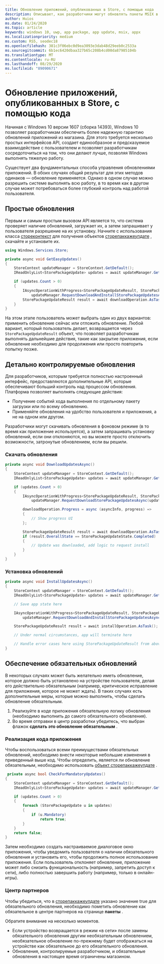 ```yaml
---
title: Обновление приложений, опубликованных в Store, с помощью кода
description: Описывает, как разработчики могут обновлять пакеты MSIX в коде.
author: Huios
ms.date: 01/24/2020
ms.topic: article
keywords: windows 10, uwp, app package, app update, msix, appx
ms.localizationpriority: medium
ms.custom: RS5, seodec18
ms.openlocfilehash: 381c3f06ebc0d9ea3093e3dab48d29eeb0c2533a
ms.sourcegitcommit: 6b1ec6420dbaa327b65c208b4cd00da87985104b
ms.translationtype: MT
ms.contentlocale: ru-RU
ms.lasthandoff: 08/29/2020
ms.locfileid: "89090671"
---
```

# <a name="update-store-published-apps-from-your-code"></a>Обновление приложений, опубликованных в Store, с помощью кода

Начиная с Windows 10 версии 1607 (сборка 14393), Windows 10 позволяет разработчикам обеспечить более надежную гарантию обновлений приложений из магазина. Для этого требуется несколько простых интерфейсов API, создает единообразное и предсказуемое взаимодействие с пользователем и позволяет разработчикам сосредоточиться на том, что они делают лучше, позволяя Windows выполнять тяжелую работу.

Существует два фундаментальных способа управления обновлениями приложений. В обоих случаях общий результат для этих методов одинаков — обновление применяется. Однако в одном случае можно разрешить системе выполнять всю работу, в то время как в другом случае может потребоваться более глубокий контроль над работой пользователя.

## <a name="simple-updates"></a>Простые обновления

Первым и самым простым вызовом API является то, что система проверяет наличие обновлений, загружает их, а затем запрашивает у пользователя разрешение на их установку. Начните с использования класса [стореконтекст](/uwp/api/Windows.Services.Store.StoreContext) для получения объектов [сторепаккажеупдате](/uwp/api/Windows.Services.Store.StorePackageUpdate) , скачайте и установите их.

```csharp
using Windows.Services.Store;

private async void GetEasyUpdates()
{
    StoreContext updateManager = StoreContext.GetDefault();
    IReadOnlyList<StorePackageUpdate> updates = await updateManager.GetAppAndOptionalStorePackageUpdatesAsync();

    if (updates.Count > 0)
    {
        IAsyncOperationWithProgress<StorePackageUpdateResult, StorePackageUpdateStatus> downloadOperation = 
            updateManager.RequestDownloadAndInstallStorePackageUpdatesAsync(updates);
        StorePackageUpdateResult result = await downloadOperation.AsTask();
    }
}
```

На этом этапе пользователь может выбрать один из двух вариантов: применить обновление сейчас или отложить обновление. Любой вариант, который пользователь делает, возвращается через `StorePackageUpdateResult` объект, что позволяет разработчикам выполнять дальнейшие действия, такие как закрытие приложения, если обновление необходимо для продолжения или просто повторить попытку позже.

## <a name="fine-controlled-updates"></a>Детально контролируемые обновления

Для разработчиков, которым требуется полностью настроенный интерфейс, предоставляются дополнительные API, которые обеспечивают больший контроль над процессом обновления. Платформа позволяет выполнять следующие действия:

* Получение событий хода выполнения по отдельному пакету загрузки или по всему обновлению.
* Применяйте обновления на удобство пользователя и приложения, а не на одном или другом.

Разработчики могут скачивать обновления в фоновом режиме (в то время как приложение используется), а затем запрашивать установку обновлений, если они отклоняются, но вы можете просто отключить возможности, затронутые обновлением, если вы решили.

### <a name="download-updates"></a>Скачать обновления

```csharp
private async void DownloadUpdatesAsync()
{
    StoreContext updateManager = StoreContext.GetDefault();
    IReadOnlyList<StorePackageUpdate> updates = await updateManager.GetAppAndOptionalStorePackageUpdatesAsync();

    if (updates.Count > 0)
    {
        IAsyncOperationWithProgress<StorePackageUpdateResult, StorePackageUpdateStatus> downloadOperation =
            updateManager.RequestDownloadStorePackageUpdatesAsync(updates);

        downloadOperation.Progress = async (asyncInfo, progress) =>
        {
            // Show progress UI
        };

        StorePackageUpdateResult result = await downloadOperation.AsTask();
        if (result.OverallState == StorePackageUpdateState.Completed)
        {
            // Update was downloaded, add logic to request install
        }
    }
}
```

### <a name="install-updates"></a>Установка обновлений

```csharp
private async void InstallUpdatesAsync()
{
    StoreContext updateManager = StoreContext.GetDefault();
    IReadOnlyList<StorePackageUpdate> updates = await updateManager.GetAppAndOptionalStorePackageUpdatesAsync();    

    // Save app state here

    IAsyncOperationWithProgress<StorePackageUpdateResult, StorePackageUpdateStatus> installOperation =
        updateManager.RequestDownloadAndInstallStorePackageUpdatesAsync(updates);

    StorePackageUpdateResult result = await installOperation.AsTask();

    // Under normal circumstances, app will terminate here

    // Handle error cases here using StorePackageUpdateResult from above
}
```

## <a name="making-updates-mandatory"></a>Обеспечение обязательных обновлений

В некоторых случаях может быть желательно иметь обновление, которое должно быть установлено на устройстве пользователя, делая его действительно обязательным (например, критическое исправление для приложения, которое не может ждать). В таких случаях есть дополнительные меры, которые можно выполнить, чтобы сделать обновление обязательным.

1. Реализуйте в коде приложения обязательную логику обновления (необходимо выполнить до самого обязательного обновления).
2. Во время отправки в центр разработки убедитесь, что выбран флажок **сделать это обновление обязательным** .

### <a name="implementing-app-code"></a>Реализация кода приложения

Чтобы воспользоваться всеми преимуществами обязательных обновлений, необходимо внести некоторые небольшие изменения в приведенный выше код. Чтобы определить, является ли обновление обязательным, необходимо использовать [объект сторепаккажеупдате](/uwp/api/Windows.Services.Store.StorePackageUpdate) .

```csharp
 private async bool CheckForMandatoryUpdates()
{
    StoreContext updateManager = StoreContext.GetDefault();
    IReadOnlyList<StorePackageUpdate> updates = await updateManager.GetAppAndOptionalStorePackageUpdatesAsync();

    if (updates.Count > 0)
    {
        foreach (StorePackageUpdate u in updates)
        {
            if (u.Mandatory)
                return true;
        }
    }
    return false;
}
```

Затем необходимо создать настраиваемое диалоговое окно приложения, чтобы уведомить пользователя о наличии обязательного обновления и установить его, чтобы продолжить полное использование приложения. Если пользователь отклоняет обновление, приложение может либо снизить функциональность (например, запретить доступ к сети), либо полностью завершить работу (например, только в онлайн-игры).

### <a name="partner-center"></a>Центр партнеров

Чтобы убедиться, что в [сторепаккажеупдате](/uwp/api/Windows.Services.Store.StorePackageUpdate) указано значение true для обязательного обновления, необходимо пометить обновление как обязательное в центре партнеров на странице **пакеты** .

Обратите внимание на несколько моментов.

* Если устройство возвращается в режим «в сети» после замены обязательного обновления другим необязательным обновлением, необязательное обновление по-прежнему будет отображаться на устройстве как обязательное до его обязательного обновления.
* Обновления, контролируемые разработчиком, и обязательные обновления в настоящее время ограничены магазином.